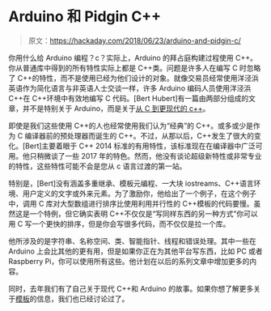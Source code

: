 # Arduino 和 Pidgin C++

> 原文：<https://hackaday.com/2018/06/23/arduino-and-pidgin-c/>

你用什么给 Arduino 编程？c？实际上，Arduino 的拜占庭构建过程使用 C++。你从普通库中得到的所有特性实际上都是 C++类。问题是许多人在编写 C 时忽略了 C++的特性，而不是使用已经为他们设计的对象。就像交易员经常使用洋泾浜英语作为简化语言与非英语人士交谈一样，许多 Arduino 编码人员使用洋泾浜 C++在 C++环境中有效地编写 C 代码。[Bert Hubert]有一篇由两部分组成的文章，并不是特别关于 Arduino，而是关于[从 C 到更现代的 c++](https://ds9a.nl/articles/posts/cpp-2/)。

即使是我们这些使用 C++的人也经常使用我们认为“经典”的 C++。或多或少是作为 C 编译器前的预处理器而诞生的 C++。不过，从那以后，C++发生了很大的变化。[Bert]主要着眼于 C++ 2014 标准的有用特性，该标准现在在编译器中广泛可用。他只稍微谈了一些 2017 年的特色。然而，他没有谈论超级新特性或非常专业的特性，这些特性可能不会是您从 c 语言过渡的第一站。

特别是，[Bert]没有涵盖多重继承、模板元编程、一大块 iostreams、C++语言环境、用户定义的文字或外来元素。为了激励你，他给出了一个例子，在这个例子中，调用 C 库对大型数组进行排序比使用利用并行性的 C++模板的代码要慢。虽然这是一个特例，但它确实表明 C++不仅仅是“写同样东西的另一种方式”你可以用 C 写一个更快的排序，但是你会写很多代码，而不仅仅是拉一个库。

他所涉及的是字符串、名称空间、类、智能指针、线程和错误处理。其中一些在 Arduino 上会比其他的更有用，但是如果你正在为其他平台写东西，比如 PC 或者 Raspberry Pi，你可以使用所有这些。他计划在以后的系列文章中增加更多的内容。

同时，去年我们有了自己关于现代 C++和 Arduino 的故事。如果你想了解更多关于[模板](https://hackaday.com/2015/12/18/code-craft-embedding-c-templates/)的信息，我们也已经讨论过了。